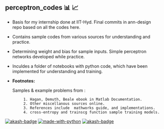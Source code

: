 ## perceptron_codes :bar_chart: :chart_with_upwards_trend:


* Basis for my internship done at IIT-Hyd. Final commits in ann-design repo based on all the codes here.

* Contains sample codes from various sources for understanding and practice.

* Determining weight and bias for sample inputs. Simple perceptron networks developed while practice.

* Inculdes a folder of notebooks with python code, which have been implemented for understanding and training.

* **Footnotes:**

     Samples & example problems from :
           
           1. Hagan, Demuth, Beale ebook in Matlab Documentation.
           2. Other miscellanous sources online.
           3. References include  mathworks guide, and implementations.
           4. cross-entropy and trainscg function sample training models.
           
[![akash-badge](https://img.shields.io/badge/made%20with-MATLAB-orange.svg)](https://github.com/gvsakash/ann-design) [![made-with-python](https://img.shields.io/badge/Made%20with-Python-1f425f.svg)](https://www.python.org/) [![akash-badge](https://img.shields.io/badge/tried%20and%20tested-Akash-brightgreen.svg)](https://github.com/gvsakash/)
